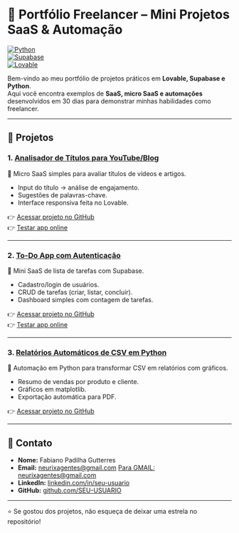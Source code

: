 # 🚀 Portfólio Freelancer – Mini Projetos SaaS & Automação  

[![Python](https://img.shields.io/badge/Python-3.x-blue?logo=python)](https://www.python.org/)  
[![Supabase](https://img.shields.io/badge/Supabase-Auth%20%26%20DB-green?logo=supabase)](https://supabase.com/)  
[![Lovable](https://img.shields.io/badge/Lovable-NoCode%20Apps-purple)](https://lovable.dev/)  

Bem-vindo ao meu portfólio de projetos práticos em **Lovable, Supabase e Python**.  
Aqui você encontra exemplos de **SaaS, micro SaaS e automações** desenvolvidos em 30 dias para demonstrar minhas habilidades como freelancer.  

---

## 📌 Projetos  

### 1. [Analisador de Títulos para YouTube/Blog](./analisador-titulos/README.md)  
🔹 Micro SaaS simples para avaliar títulos de vídeos e artigos.  
- Input do título → análise de engajamento.  
- Sugestões de palavras-chave.  
- Interface responsiva feita no Lovable.  

👉 [Acessar projeto no GitHub](./analisador-titulos/)  
👉 [Testar app online](https://analisador-titulos.lovable.app)  

---

### 2. [To-Do App com Autenticação](./todo-app/README.md)  
🔹 Mini SaaS de lista de tarefas com Supabase.  
- Cadastro/login de usuários.  
- CRUD de tarefas (criar, listar, concluir).  
- Dashboard simples com contagem de tarefas.  

👉 [Acessar projeto no GitHub](./todo-app/)  
👉 [Testar app online](https://SEU-LINK-DO-APP-LOVABLE)  

---

### 3. [Relatórios Automáticos de CSV em Python](./relatorios-csv/README.md)  
🔹 Automação em Python para transformar CSV em relatórios com gráficos.  
- Resumo de vendas por produto e cliente.  
- Gráficos em matplotlib.  
- Exportação automática para PDF.  

👉 [Acessar projeto no GitHub](./relatorios-csv/)  

---

## 📩 Contato  

- **Nome:** Fabiano Padilha Gutterres  
- **Email:** neurixagentes@gmail.com  [Para GMAIL: neurixagentes@gmail.com](mailto:neurixagentes@gmail.com)  
- **LinkedIn:** [linkedin.com/in/seu-usuario](https://linkedin.com/in/seu-usuario)  
- **GitHub:** [github.com/SEU-USUARIO](https://github.com/SEU-USUARIO)  

---

⭐ Se gostou dos projetos, não esqueça de deixar uma estrela no repositório!
